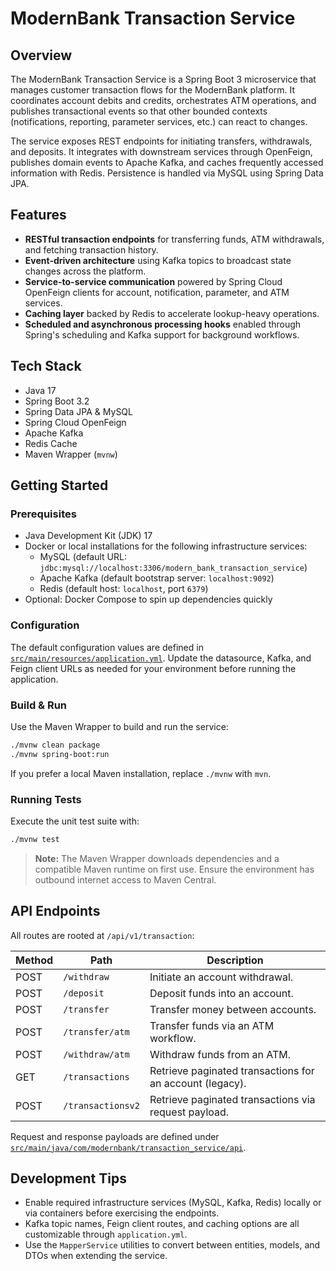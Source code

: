 # ModernBank Transaction Service

## Overview
The ModernBank Transaction Service is a Spring Boot 3 microservice that manages customer transaction flows for the ModernBank platform. It coordinates account debits and credits, orchestrates ATM operations, and publishes transactional events so that other bounded contexts (notifications, reporting, parameter services, etc.) can react to changes.

The service exposes REST endpoints for initiating transfers, withdrawals, and deposits. It integrates with downstream services through OpenFeign, publishes domain events to Apache Kafka, and caches frequently accessed information with Redis. Persistence is handled via MySQL using Spring Data JPA.

## Features
- **RESTful transaction endpoints** for transferring funds, ATM withdrawals, and fetching transaction history.
- **Event-driven architecture** using Kafka topics to broadcast state changes across the platform.
- **Service-to-service communication** powered by Spring Cloud OpenFeign clients for account, notification, parameter, and ATM services.
- **Caching layer** backed by Redis to accelerate lookup-heavy operations.
- **Scheduled and asynchronous processing hooks** enabled through Spring's scheduling and Kafka support for background workflows.

## Tech Stack
- Java 17
- Spring Boot 3.2
- Spring Data JPA & MySQL
- Spring Cloud OpenFeign
- Apache Kafka
- Redis Cache
- Maven Wrapper (`mvnw`)

## Getting Started
### Prerequisites
- Java Development Kit (JDK) 17
- Docker or local installations for the following infrastructure services:
  - MySQL (default URL: `jdbc:mysql://localhost:3306/modern_bank_transaction_service`)
  - Apache Kafka (default bootstrap server: `localhost:9092`)
  - Redis (default host: `localhost`, port `6379`)
- Optional: Docker Compose to spin up dependencies quickly

### Configuration
The default configuration values are defined in [`src/main/resources/application.yml`](src/main/resources/application.yml). Update the datasource, Kafka, and Feign client URLs as needed for your environment before running the application.

### Build & Run
Use the Maven Wrapper to build and run the service:

```bash
./mvnw clean package
./mvnw spring-boot:run
```

If you prefer a local Maven installation, replace `./mvnw` with `mvn`.

### Running Tests
Execute the unit test suite with:

```bash
./mvnw test
```

> **Note:** The Maven Wrapper downloads dependencies and a compatible Maven runtime on first use. Ensure the environment has outbound internet access to Maven Central.

## API Endpoints
All routes are rooted at `/api/v1/transaction`:

| Method | Path | Description |
| ------ | ---- | ----------- |
| POST | `/withdraw` | Initiate an account withdrawal. |
| POST | `/deposit` | Deposit funds into an account. |
| POST | `/transfer` | Transfer money between accounts. |
| POST | `/transfer/atm` | Transfer funds via an ATM workflow. |
| POST | `/withdraw/atm` | Withdraw funds from an ATM. |
| GET | `/transactions` | Retrieve paginated transactions for an account (legacy). |
| POST | `/transactionsv2` | Retrieve paginated transactions via request payload. |

Request and response payloads are defined under [`src/main/java/com/modernbank/transaction_service/api`](src/main/java/com/modernbank/transaction_service/api).

## Development Tips
- Enable required infrastructure services (MySQL, Kafka, Redis) locally or via containers before exercising the endpoints.
- Kafka topic names, Feign client routes, and caching options are all customizable through `application.yml`.
- Use the `MapperService` utilities to convert between entities, models, and DTOs when extending the service.
